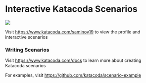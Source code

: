 # Interactive Katacoda Scenarios

[![](http://shields.katacoda.com/katacoda/saminov19/count.svg)](https://www.katacoda.com/saminov19 "Get your profile on Katacoda.com")

Visit https://www.katacoda.com/saminov19 to view the profile and interactive scenarios

### Writing Scenarios
Visit https://www.katacoda.com/docs to learn more about creating Katacoda scenarios

For examples, visit https://github.com/katacoda/scenario-example
